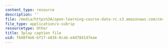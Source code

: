 ```yaml
---
content_type: resource
description: ''
file: /media/https%3A/open-learning-course-data-rc.s3.amazonaws.com/cms-608-game-design-spring-2014/fb60f4e6bf1fe8360cabe4d7841d7eae_1506696.srt
file_type: application/x-subrip
resourcetype: Other
title: 3play caption file
uid: fb60f4e6-bf1f-e836-0cab-e4d7841d7eae
---
```

